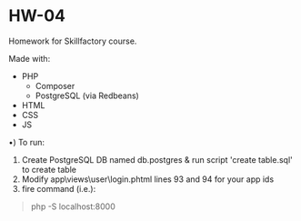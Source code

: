 # HW-04

Homework for Skillfactory course.

Made with:
- PHP
  + Composer
  + PostgreSQL (via Redbeans)
- HTML
- CSS
- JS



•) To run:
1) Create PostgreSQL DB named db.postgres & run script 'create table.sql' to create table
2) Modify app\views\user\login.phtml lines 93 and 94 for your app ids
3) fire command (i.e.):
> php -S localhost:8000
